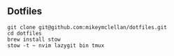 ## Dotfiles

    git clone git@github.com:mikeymclellan/dotfiles.git
    cd dotfiles
    brew install stow
    stow -t ~ nvim lazygit bin tmux

